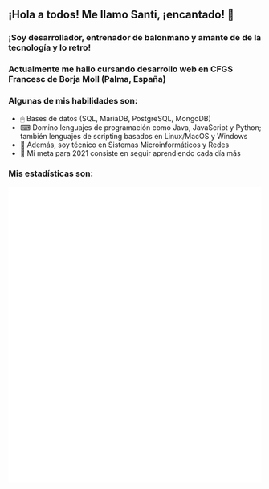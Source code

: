 ## ¡Hola a todos! Me llamo Santi, ¡encantado! 👋

### ¡Soy desarrollador, entrenador de balonmano y amante de de la tecnología y lo retro!

### Actualmente me hallo cursando desarrollo web en CFGS Francesc de Borja Moll (Palma, España)

### Algunas de mis habilidades son:

- 🖱 Bases de datos (SQL, MariaDB, PostgreSQL, MongoDB)
- ⌨ Domino lenguajes de programación como Java, JavaScript y Python; también lenguajes de scripting basados en Linux/MacOS y Windows
- 📘 Además, soy técnico en Sistemas Microinformáticos y Redes
- 🥅 Mi meta para 2021 consiste en seguir aprendiendo cada día más


### Mis estadísticas son:

<p><img align="left" src="https://github.com/santimb96/github-stats-transparent/blob/output/generated/languages.svg"></p>
<p><img align="left" src="https://github.com/santimb96/github-stats-transparent/blob/output/generated/overview.svg"></p>

